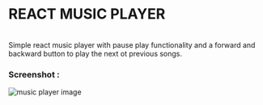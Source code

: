 # REACT MUSIC PLAYER
\
Simple react music player with pause play functionality and a forward and backward button to play the next ot previous songs.
### Screenshot :
![music player image](https://i.ibb.co/GsCV5qq/music-player.png)